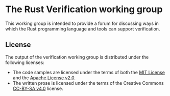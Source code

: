 # The Rust Verification working group

This working group is intended to provide a forum for discussing ways in which the Rust programming language and tools can support verification.

## License

The output of the verification working group is distributed under the following licenses:

* The code samples are licensed under the terms of both the [MIT License] and the [Apache License v2.0].
* The written prose is licensed under the terms of the Creative Commons [CC-BY-SA v4.0] license.

[MIT License]: ./LICENSE-MIT
[Apache License v2.0]: ./LICENSE-APACHE
[CC-BY-SA v4.0]: ./LICENSE-CC-BY-SA
